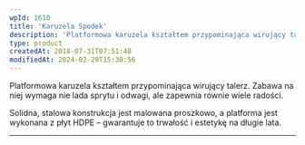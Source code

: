 ```yaml
---
wpId: 1610
title: 'Karuzela Spodek'
description: 'Platformowa karuzela kształtem przypominająca wirujący talerz. Zabawa na niej wymaga nie lada sprytu i odwagi, ale zapewnia równie wiele radości. Solidna, stalowa konstrukcja jest malowana proszkowo, a platforma jest wykonana z płyt HDPE – gwarantuje to trwałość i estetykę na długie lata.'
type: product
createdAt: 2018-07-31T07:51:48
modifiedAt: 2024-02-29T15:30:56
---
```



Platformowa karuzela kształtem przypominająca wirujący talerz. Zabawa na niej wymaga nie lada sprytu i odwagi, ale zapewnia równie wiele radości.

Solidna, stalowa konstrukcja jest malowana proszkowo, a platforma jest wykonana z płyt HDPE – gwarantuje to trwałość i estetykę na długie lata.

* * *
